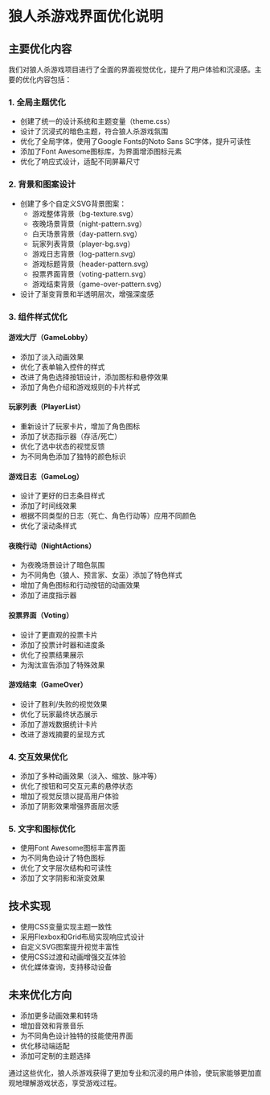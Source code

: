 # 狼人杀游戏界面优化说明

## 主要优化内容

我们对狼人杀游戏项目进行了全面的界面视觉优化，提升了用户体验和沉浸感。主要的优化内容包括：

### 1. 全局主题优化

- 创建了统一的设计系统和主题变量（theme.css）
- 设计了沉浸式的暗色主题，符合狼人杀游戏氛围
- 优化了全局字体，使用了Google Fonts的Noto Sans SC字体，提升可读性
- 添加了Font Awesome图标库，为界面增添图标元素
- 优化了响应式设计，适配不同屏幕尺寸

### 2. 背景和图案设计

- 创建了多个自定义SVG背景图案：
  - 游戏整体背景（bg-texture.svg）
  - 夜晚场景背景（night-pattern.svg）
  - 白天场景背景（day-pattern.svg）
  - 玩家列表背景（player-bg.svg）
  - 游戏日志背景（log-pattern.svg）
  - 游戏标题背景（header-pattern.svg）
  - 投票界面背景（voting-pattern.svg）
  - 游戏结束背景（game-over-pattern.svg）
- 设计了渐变背景和半透明层次，增强深度感

### 3. 组件样式优化

#### 游戏大厅（GameLobby）
- 添加了淡入动画效果
- 优化了表单输入控件的样式
- 改进了角色选择按钮设计，添加图标和悬停效果
- 添加了角色介绍和游戏规则的卡片样式

#### 玩家列表（PlayerList）
- 重新设计了玩家卡片，增加了角色图标
- 添加了状态指示器（存活/死亡）
- 优化了选中状态的视觉反馈
- 为不同角色添加了独特的颜色标识

#### 游戏日志（GameLog）
- 设计了更好的日志条目样式
- 添加了时间线效果
- 根据不同类型的日志（死亡、角色行动等）应用不同颜色
- 优化了滚动条样式

#### 夜晚行动（NightActions）
- 为夜晚场景设计了暗色氛围
- 为不同角色（狼人、预言家、女巫）添加了特色样式
- 增加了角色图标和行动按钮的动画效果
- 添加了进度指示器

#### 投票界面（Voting）
- 设计了更直观的投票卡片
- 添加了投票计时器和进度条
- 优化了投票结果展示
- 为淘汰宣告添加了特殊效果

#### 游戏结束（GameOver）
- 设计了胜利/失败的视觉效果
- 优化了玩家最终状态展示
- 添加了游戏数据统计卡片
- 改进了游戏摘要的呈现方式

### 4. 交互效果优化

- 添加了多种动画效果（淡入、缩放、脉冲等）
- 优化了按钮和可交互元素的悬停状态
- 增加了视觉反馈以提高用户体验
- 添加了阴影效果增强界面层次感

### 5. 文字和图标优化

- 使用Font Awesome图标丰富界面
- 为不同角色设计了特色图标
- 优化了文字层次结构和可读性
- 添加了文字阴影和渐变效果

## 技术实现

- 使用CSS变量实现主题一致性
- 采用Flexbox和Grid布局实现响应式设计
- 自定义SVG图案提升视觉丰富性
- 使用CSS过渡和动画增强交互体验
- 优化媒体查询，支持移动设备

## 未来优化方向

- 添加更多动画效果和转场
- 增加音效和背景音乐
- 为不同角色设计独特的技能使用界面
- 优化移动端适配
- 添加可定制的主题选择

通过这些优化，狼人杀游戏获得了更加专业和沉浸的用户体验，使玩家能够更加直观地理解游戏状态，享受游戏过程。 